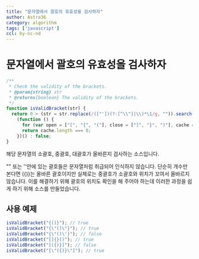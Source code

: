 ```yaml
---
title: "문자열에서 괄호의 유효성을 검사하자"
author: Astro36
category: algorithm
tags: ['javascript']
ccl: by-nc-nd
---
```


# 문자열에서 괄호의 유효성을 검사하자

```javascript
/**
 * Check the validity of the brackets.
 * @param{string} str
 * @returns{boolean} The validity of the brackets.
 */
function isValidBracket(str) {
  return 0 > (str = str.replace(/(["'])(?:[^\\"]|\\)*\1/g, "")).search("\"") && 0 > str.search("\'") ? 0 < str.length &&
    (function () {
      for (var open = ["[", "{", "("], close = ["]", "}", ")"], cache = [], char, tmp, i = 0; i < str.length && (0 <= (tmp = close.indexOf(char = str[i])) ? cache[cache.length - 1] === open[tmp] ? cache.pop() : cache.push(" ") : true); 0 <= open.indexOf(char) && cache.push(char), i++);
      return cache.length === 0;
    })() : false;
}
```

해당 문자열의 소괄호, 중괄호, 대괄호가 올바른지 검사하는 소스입니다.

"" 또는 ''안에 있는 괄호들은 문자열처럼 취급되어 인식하지 않습니다.
단순히 개수만 본다면 ({)}는 올바른 괄호이지만 실제로는 중괄호가 소괄호와 위치가 꼬여서 올바르지 않습니다. 이를 해결하기 위해 괄호의 위치도 확인을 해 주어야 하는데 이러한 과정을 쉽게 하기 위해 소스를 만들었습니다.

## 사용 예제

```javascript
isValidBracket("{()}"); // true
isValidBracket("{\"()\"}"); // true
isValidBracket("{\"()\'}"); // false
isValidBracket("[]{}()"); // true
isValidBracket("[({)}]"); // false
isValidBracket("[\"({)}\"]"); // true
```
